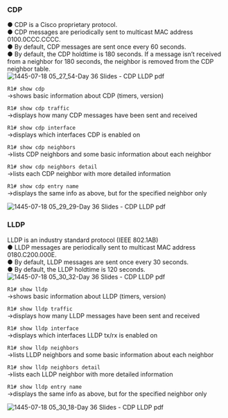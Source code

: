 ###  CDP  

● CDP is a Cisco proprietary protocol.   
● CDP messages are periodically sent to multicast MAC address 0100.0CCC.CCCC.  
● By default, CDP messages are sent once every 60 seconds.  
● By default, the CDP holdtime is 180 seconds. If a message isn’t received from a neighbor for 180 seconds, the neighbor is removed from the CDP neighbor table.  
![1445-07-18 05_27_54-Day 36 Slides - CDP   LLDP pdf](https://github.com/0xVoLk/CCNA-Note/assets/100092212/a453509b-bf49-4a20-abb4-33179644cef1)


``` R1# show cdp ```  
→shows basic information about CDP (timers, version) 

``` R1# show cdp traffic ```  
→displays how many CDP messages have been sent and received 

``` R1# show cdp interface ```  
→displays which interfaces CDP is enabled on 

``` R1# show cdp neighbors ```  
→lists CDP neighbors and some basic information about each neighbor 

``` R1# show cdp neighbors detail ```  
→lists each CDP neighbor with more detailed information 

``` R1# show cdp entry name ```  
→displays the same info as above, but for the specified neighbor only

![1445-07-18 05_29_29-Day 36 Slides - CDP   LLDP pdf](https://github.com/0xVoLk/CCNA-Note/assets/100092212/568c00a1-01ee-4152-b5c6-98362d54ba39)


###  LLDP

LLDP is an industry standard protocol (IEEE 802.1AB)  
● LLDP messages are periodically sent to multicast MAC address 0180.C200.000E.  
● By default, LLDP messages are sent once every 30 seconds.  
● By default, the LLDP holdtime is 120 seconds.  
![1445-07-18 05_30_32-Day 36 Slides - CDP   LLDP pdf](https://github.com/0xVoLk/CCNA-Note/assets/100092212/f6e72ce1-0b16-465b-b9a6-5bd093729599)


``` R1# show lldp ```  
→shows basic information about LLDP (timers, version) 

``` R1# show lldp traffic ```  
→displays how many LLDP messages have been sent and received 

``` R1# show lldp interface ```  
→displays which interfaces LLDP tx/rx is enabled on 

``` R1# show lldp neighbors ```  
→lists LLDP neighbors and some basic information about each neighbor 

``` R1# show lldp neighbors detail ```  
→lists each LLDP neighbor with more detailed information 

``` R1# show lldp entry name ```  
→displays the same info as above, but for the specified neighbor only

![1445-07-18 05_30_18-Day 36 Slides - CDP   LLDP pdf](https://github.com/0xVoLk/CCNA-Note/assets/100092212/4a8212d0-da23-43f0-9af3-a02c1443d84e)
